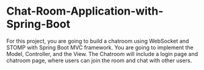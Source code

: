 # Chat-Room-Application-with-Spring-Boot
For this project, you are going to build a chatroom using WebSocket and STOMP with Spring Boot MVC framework.  You are going to implement the Model, Controller, and the View. The Chatroom will include a login page and chatroom page, where users can join the room and chat with other users.
